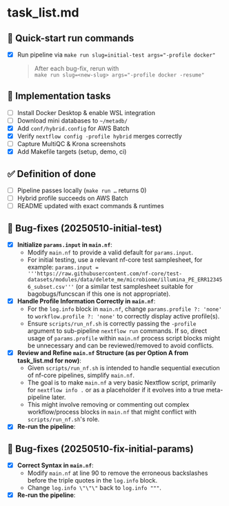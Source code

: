# task_list.md

## 🚀 Quick-start run commands
- [x] Run pipeline via `make run slug=initial-test args="-profile docker"`
  > After each bug-fix, rerun with  
  > `make run slug=<new-slug> args="-profile docker -resume"`

## 🔨 Implementation tasks
- [ ] Install Docker Desktop & enable WSL integration
- [ ] Download mini databases to `~/metadb/`
- [x] Add `conf/hybrid.config` for AWS Batch
- [x] Verify `nextflow config -profile hybrid` merges correctly
- [ ] Capture MultiQC & Krona screenshots
- [x] Add Makefile targets (setup, demo, ci)

## ✅ Definition of done
- [ ] Pipeline passes locally (`make run …` returns 0)
- [ ] Hybrid profile succeeds on AWS Batch
- [ ] README updated with exact commands & runtimes 

## 🔴 Bug-fixes (20250510-initial-test)
- [x] **Initialize `params.input` in `main.nf`**:
    - Modify `main.nf` to provide a valid default for `params.input`.
    - For initial testing, use a relevant nf-core test samplesheet, for example:
      `params.input = '''https://raw.githubusercontent.com/nf-core/test-datasets/modules/data/delete_me/microbiome/illumina_PE_ERR123456_subset.csv'''` (or a similar test samplesheet suitable for bagobugs/funcscan if this one is not appropriate).
- [x] **Handle Profile Information Correctly in `main.nf`**:
    - For the `log.info` block in `main.nf`, change `params.profile ?: 'none'` to `workflow.profile ?: 'none'` to correctly display active profile(s).
    - Ensure `scripts/run_nf.sh` is correctly passing the `-profile` argument to sub-pipeline `nextflow run` commands. If so, direct usage of `params.profile` within `main.nf` process script blocks might be unnecessary and can be reviewed/removed to avoid conflicts.
- [x] **Review and Refine `main.nf` Structure (as per Option A from task_list.md for now)**:
    - Given `scripts/run_nf.sh` is intended to handle sequential execution of nf-core pipelines, simplify `main.nf`.
    - The goal is to make `main.nf` a very basic Nextflow script, primarily for `nextflow info .` or as a placeholder if it evolves into a true meta-pipeline later.
    - This might involve removing or commenting out complex workflow/process blocks in `main.nf` that might conflict with `scripts/run_nf.sh`'s role.
- [x] **Re-run the pipeline**:

## 🔴 Bug-fixes (20250510-fix-initial-params)
- [x] **Correct Syntax in `main.nf`**:
    - Modify `main.nf` at line 90 to remove the erroneous backslashes before the triple quotes in the `log.info` block.
    - Change `log.info \"\"\"` back to `log.info """`.
- [x] **Re-run the pipeline**: